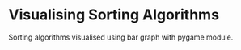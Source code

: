 Visualising Sorting Algorithms
==============================

Sorting algorithms visualised using bar graph with pygame module.
